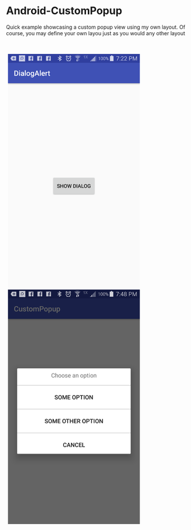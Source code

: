# Android-CustomPopup
Quick example showcasing a custom popup view using my own layout. Of course, you may define your own layou just as you would any other layout

<br />
<br />
<div id="images">
<img style="display: inline; margin: 0 5px; width: 360px; height: 640px;" src="img1.png" />
<img style="display: inline; margin: 0 5px; width: 360px; height: 640px;" src="img2.png" />
</div>
